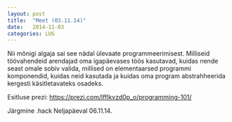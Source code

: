 ```yaml
---
layout: post
title:  "Meet (03.11.14)"
date:   2014-11-03
categories: LUG
---
```


Nii mõnigi algaja sai see nädal ülevaate programmeerimisest. Milliseid töövahendeid arendajad oma igapäevases töös kasutavad, kuidas nende seast omale sobiv valida, millised on elementaarsed programmi komponendid, kuidas neid kasutada ja kuidas oma program abstrahheerida kergesti käsitletavateks osadeks.  

Esitluse prezi: 
<a href="https://prezi.com/lfflkvzd0p_o/programming-101/" title="prezi">https://prezi.com/lfflkvzd0p_o/programming-101/</a>

Järgmine .hack Neljapäeval 06.11.14.